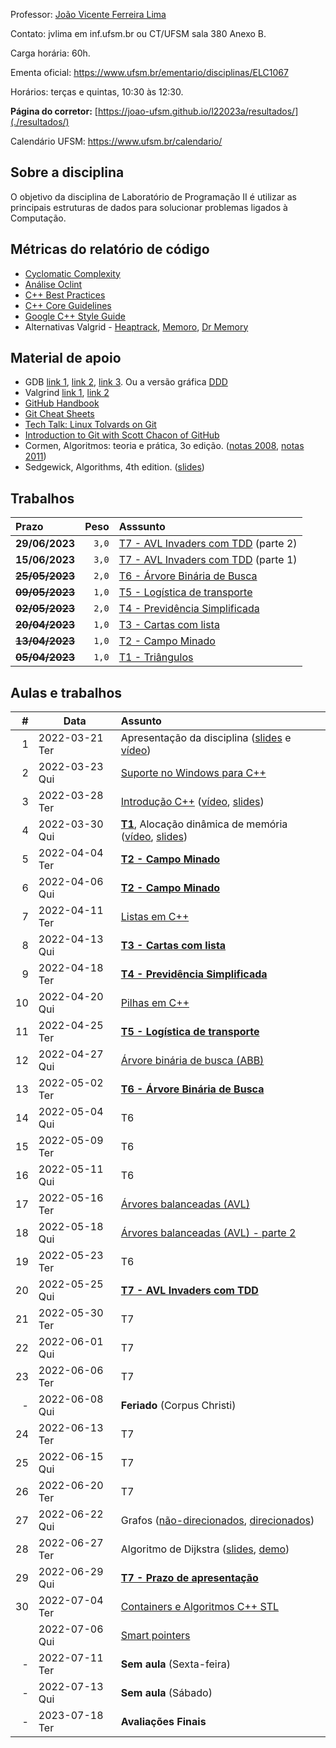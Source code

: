 Professor: [João Vicente Ferreira Lima](http://www.inf.ufsm.br/~jvlima)

Contato: jvlima em inf.ufsm.br ou CT/UFSM sala 380 Anexo B.

Carga horária: 60h.

Ementa oficial: https://www.ufsm.br/ementario/disciplinas/ELC1067

Horários: terças e quintas, 10:30 às 12:30.

**Página do corretor:** [https://joao-ufsm.github.io/l22023a/resultados/](./resultados/)

Calendário UFSM: https://www.ufsm.br/calendario/

## Sobre a disciplina

O objetivo da disciplina de Laboratório de Programação II é utilizar as principais estruturas de dados para solucionar problemas ligados à Computação.

## Métricas do relatório de código

- [Cyclomatic Complexity](https://docs.oclint.org/en/stable/rules/size.html#highcyclomaticcomplexity)
- [Análise Oclint](https://docs.oclint.org/en/stable/rules/index.html)
- [C++ Best Practices](https://github.com/cpp-best-practices/cppbestpractices/blob/master/00-Table_of_Contents.md)
- [C++ Core Guidelines](https://isocpp.github.io/CppCoreGuidelines/CppCoreGuidelines)
- [Google C++ Style Guide](https://google.github.io/styleguide/cppguide.html)
- Alternativas Valgrid - [Heaptrack](https://github.com/KDE/heaptrack), [Memoro](https://epfl-vlsc.github.io/memoro/), [Dr Memory](https://drmemory.org/)

## Material de apoio

- GDB [link 1](http://www.cs.umd.edu/~srhuang/teaching/cmsc212/gdb-tutorial-handout.pdf), [link 2](https://www.cs.cmu.edu/~gilpin/tutorial/), [link 3](http://www.lrc.ic.unicamp.br/~luciano/courses/mc202-2s2009/tutorial_gdb.txt). Ou a versão gráfica [DDD](https://www.gnu.org/software/ddd/)
- Valgrind [link 1](http://valgrind.org/docs/manual/quick-start.html), [link 2](https://web.stanford.edu/class/cs107/guide_valgrind.html)
- [GitHub Handbook](https://guides.github.com/introduction/git-handbook/)
- [Git Cheat Sheets](https://github.github.com/training-kit/)
- [Tech Talk: Linux Tolvards on Git](http://youtu.be/4XpnKHJAok8)
- [Introduction to Git with Scott Chacon of GitHub](https://youtu.be/ZDR433b0HJY)
- Cormen, Algoritmos: teoria e prática, 3o edição. ([notas 2008](https://ocw.mit.edu/courses/electrical-engineering-and-computer-science/6-006-introduction-to-algorithms-spring-2008/lecture-notes/), [notas 2011](https://ocw.mit.edu/courses/electrical-engineering-and-computer-science/6-006-introduction-to-algorithms-fall-2011/lecture-videos/))
- Sedgewick, Algorithms, 4th edition. ([slides](http://algs4.cs.princeton.edu/lectures/))

## Trabalhos

| Prazo | Peso | Asssunto   |
|:---|----:|:------------------|
| **29/06/2023** | `3,0` | [T7 - AVL Invaders com TDD](./trabalhos/T7) (parte 2) |
| **15/06/2023** | `3,0` | [T7 - AVL Invaders com TDD](./trabalhos/T7) (parte 1) |
| ~~**25/05/2023**~~ | `2,0` | [T6 - Árvore Binária de Busca](./trabalhos/T6)  |
| ~~**09/05/2023**~~ | `1,0` | [T5 - Logística de transporte](./trabalhos/T5) |
| ~~**02/05/2023**~~ | `2,0` | [T4 - Previdência Simplificada](./trabalhos/T4) |
| ~~**20/04/2023**~~ | `1,0` | [T3 - Cartas com lista](./trabalhos/T3) |
| ~~**13/04/2023**~~ | `1,0` | [T2 - Campo Minado](./trabalhos/T2) |
| ~~**05/04/2023**~~ | `1,0` | [T1 - Triângulos](./trabalhos/T1) |

## Aulas e trabalhos

|  # | Data             | Assunto          |
|---:|------------------|:-----------------|
|  1 | 2022-03-21 Ter | Apresentação da disciplina ([slides](https://docs.google.com/presentation/d/1TRYCyxJVxvltjvEDIneNl-2YCT2Ys2RNN4BRObkhfVE/edit?usp=sharing) e [vídeo](https://youtu.be/cUiFPopsXR4))   |
|  2 | 2022-03-23 Qui   | [Suporte no Windows para C++](./aulas/08_windows) |
|  3 | 2022-03-28 Ter   | [Introdução C++](./aulas/introducao_cxx) ([vídeo](https://youtu.be/pB-MdBKNpNo), [slides](./aulas/02_intro_cxx/02_intro_cxx.pdf)) |
|  4 | 2022-03-30 Qui   | **[T1](./trabalhos/T1)**, Alocação dinâmica de memória ([vídeo](https://youtu.be/KxvOkY4ipII), [slides](./aulas/03_memoria/03_memoria.pdf))  |
|  5 | 2022-04-04 Ter   | **[T2 - Campo Minado](./trabalhos/T2)** |
|  6 | 2022-04-06 Qui   | **[T2 - Campo Minado](./trabalhos/T2)** |
|  7 | 2022-04-11 Ter   | [Listas em C++](./aulas/09_listas) |
|  8 | 2022-04-13 Qui   | **[T3 - Cartas com lista](./trabalhos/T3)** |
|  9 | 2022-04-18 Ter   | **[T4 - Previdência Simplificada](./trabalhos/T4)** |
| 10 | 2022-04-20 Qui   | [Pilhas em C++](./aulas/13_pilhas) |
| 11 | 2022-04-25 Ter   | **[T5 - Logística de transporte](./trabalhos/T5)** |
| 12 | 2022-04-27 Qui   |  [Árvore binária de busca (ABB)](./aulas/16_abb/) |
| 13 | 2022-05-02 Ter   | **[T6 - Árvore Binária de Busca](./trabalhos/T6)** |
| 14 | 2022-05-04 Qui   | T6 |
| 15 | 2022-05-09 Ter   | T6 |
| 16 | 2022-05-11 Qui   | T6 |
| 17 | 2022-05-16 Ter   | [Árvores balanceadas (AVL)](./aulas/19_avl/) |
| 18 | 2022-05-18 Qui   | [Árvores balanceadas (AVL) - parte 2](./aulas/20_avl/) |
| 19 | 2022-05-23 Ter   | T6 |
| 20 | 2022-05-25 Qui   | **[T7 - AVL Invaders com TDD](./trabalhos/T7)** |
| 21 | 2022-05-30 Ter   | T7 |
| 22 | 2022-06-01 Qui   | T7 | 
| 23 | 2022-06-06 Ter   | T7 | 
| - | 2022-06-08 Qui   | **Feriado** (Corpus Christi)  |
| 24 | 2022-06-13 Ter   | T7 |
| 25 | 2022-06-15 Qui   | T7 |
| 26 | 2022-06-20 Ter   | T7 |
| 27 | 2022-06-22 Qui   | Grafos ([não-direcionados](./aulas/23_grafos/41UndirectedGraphs.pdf), [direcionados](./aulas/23_grafos/42DirectedGraphs.pdf))  |
| 28 | 2022-06-27 Ter   | Algoritmo de Dijkstra ([slides](aulas/23_grafos/44ShortestPaths.pdf), [demo](./aulas/23_grafos/44DemoDijkstra.pdf)) |
| 29 | 2022-06-29 Qui   | **[T7 - Prazo de apresentação](./trabalhos/T7)** |
| 30 | 2022-07-04 Ter   | [Containers e Algoritmos C++ STL](./aulas/20_algorithms) |
|  | 2022-07-06 Qui     |  [Smart pointers](./aulas/11_pointers/) |
| - | 2022-07-11 Ter   | **Sem aula** (Sexta-feira)  |
| - | 2022-07-13 Qui   | **Sem aula** (Sábado)  |
| - | 2023-07-18 Ter | **Avaliações Finais** |

